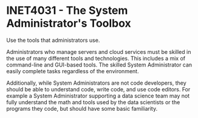 # INET4031 - The System Administrator's Toolbox

Use the tools that administrators use.

Administrators who manage servers and cloud services must be skilled in the use of many different tools and technologies.  This includes a mix of command-line and GUI-based tools. The skilled System Administrator can easily complete tasks regardless of the environment.

Additionally, while System Administrators are not code developers, they should be able to understand code, write code, and use code editors.  For example a System Administrator supporting a data science team may not fully understand the math and tools used by the data scientists or the programs they code, but should have some basic familiarity.
